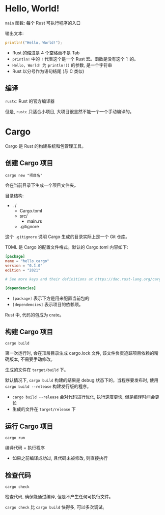 # Hello, World!
`main` 函数: 每个 Rust 可执行程序的入口

输出文本:
```rust
println!("Hello, World!");
```
* Rust 的缩进是 4 个空格而不是 Tab
* `println!` 中的 `!` 代表这个是一个 Rust 宏。函数是没有这个 `! 的。
* `Hello, World!` 为 `println!()` 的参数, 是一个字符串
* Rust 以分号作为语句结尾 (与 C 类似)

## 编译
`rustc`: Rust 的官方编译器

但是, `rustc` 只适合小项目, 大项目很显然不能一个一个手动编译的。

# Cargo
Cargo 是 Rust 的构建系统和包管理工具。

## 创建 Cargo 项目
`cargo new "项目名"`

会在当前目录下生成一个项目文件夹。

目录结构:
* . /
    * Cargo.toml
    * src/
        * main.rs
    * .gitignore

这个 `.gitignore` 说明 Cargo 生成的目录实际上是一个 Git 仓库。

TOML 是 Cargo 的配置文件格式。默认的 Cargo.toml 内容如下:

```toml
[package]
name = "hello_cargo"
version = "0.1.0"
edition = "2021"

# See more keys and their definitions at https://doc.rust-lang.org/cargo/reference/manifest.html

[dependencies]
```

* `[package]` 表示下方是用来配置当前包的
* `[dependencies]` 表示项目的依赖项。

Rust 中, 代码的包成为 crate。

## 构建 Cargo 项目
`cargo build`

第一次运行时, 会在顶层目录生成 cargo.lock 文件, 该文件负责追踪项目依赖的精确版本, 不需要手动修改。

生成的文件在 `target/build` 下。

默认情况下, `cargo build` 构建的结果是 debug 状态下的。当程序要发布时, 使用 `cargo build --release` 构建发行版的程序。 

* `cargo build --release` 会对代码进行优化, 执行速度更快, 但是编译时间会更长
* 生成的文件在 `target/release` 下

## 运行 Cargo 项目
`cargo run`

编译代码 + 执行程序
* 如果之前编译成功过, 且代码未被修改, 则直接执行

## 检查代码
`cargo check`

检查代码, 确保能通过编译, 但是不产生任何可执行文件。

`cargo check` 比 `cargo build` 快得多, 可以多次调试。